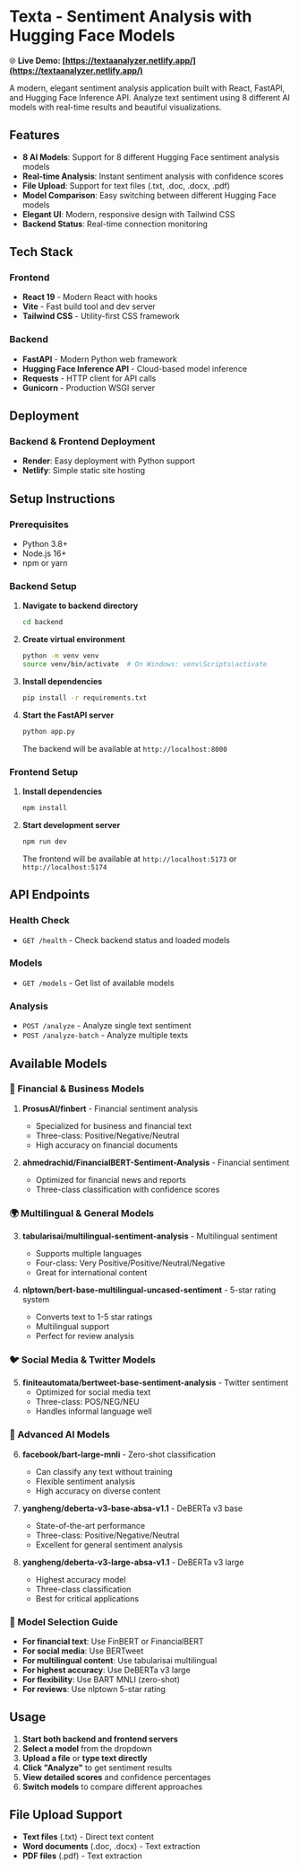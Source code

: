 # Texta - Sentiment Analysis with Hugging Face Models

🌐 **Live Demo: [https://textaanalyzer.netlify.app/](https://textaanalyzer.netlify.app/)**

A modern, elegant sentiment analysis application built with React, FastAPI, and Hugging Face Inference API. Analyze text sentiment using 8 different AI models with real-time results and beautiful visualizations.

## Features
- **8 AI Models**: Support for 8 different Hugging Face sentiment analysis models
- **Real-time Analysis**: Instant sentiment analysis with confidence scores
- **File Upload**: Support for text files (.txt, .doc, .docx, .pdf)
- **Model Comparison**: Easy switching between different Hugging Face models
- **Elegant UI**: Modern, responsive design with Tailwind CSS
- **Backend Status**: Real-time connection monitoring

## Tech Stack

### Frontend
- **React 19** - Modern React with hooks
- **Vite** - Fast build tool and dev server
- **Tailwind CSS** - Utility-first CSS framework

### Backend
- **FastAPI** - Modern Python web framework
- **Hugging Face Inference API** - Cloud-based model inference
- **Requests** - HTTP client for API calls
- **Gunicorn** - Production WSGI server

## Deployment

### Backend & Frontend Deployment
- **Render**: Easy deployment with Python support
- **Netlify**: Simple static site hosting

## Setup Instructions

### Prerequisites
- Python 3.8+
- Node.js 16+
- npm or yarn

### Backend Setup

1. **Navigate to backend directory**
   ```bash
   cd backend
   ```

2. **Create virtual environment**
   ```bash
   python -m venv venv
   source venv/bin/activate  # On Windows: venv\Scripts\activate
   ```

3. **Install dependencies**
   ```bash
   pip install -r requirements.txt
   ```

4. **Start the FastAPI server**
   ```bash
   python app.py
   ```

   The backend will be available at `http://localhost:8000`

### Frontend Setup

1. **Install dependencies**
   ```bash
   npm install
   ```

2. **Start development server**
   ```bash
   npm run dev
   ```

   The frontend will be available at `http://localhost:5173` or `http://localhost:5174`

## API Endpoints

### Health Check
- `GET /health` - Check backend status and loaded models

### Models
- `GET /models` - Get list of available models

### Analysis
- `POST /analyze` - Analyze single text sentiment
- `POST /analyze-batch` - Analyze multiple texts

## Available Models

### 🏦 Financial & Business Models
1. **ProsusAI/finbert** - Financial sentiment analysis
   - Specialized for business and financial text
   - Three-class: Positive/Negative/Neutral
   - High accuracy on financial documents

2. **ahmedrachid/FinancialBERT-Sentiment-Analysis** - Financial sentiment
   - Optimized for financial news and reports
   - Three-class classification with confidence scores

### 🌍 Multilingual & General Models
3. **tabularisai/multilingual-sentiment-analysis** - Multilingual sentiment
   - Supports multiple languages
   - Four-class: Very Positive/Positive/Neutral/Negative
   - Great for international content

4. **nlptown/bert-base-multilingual-uncased-sentiment** - 5-star rating system
   - Converts text to 1-5 star ratings
   - Multilingual support
   - Perfect for review analysis

### 🐦 Social Media & Twitter Models
5. **finiteautomata/bertweet-base-sentiment-analysis** - Twitter sentiment
   - Optimized for social media text
   - Three-class: POS/NEG/NEU
   - Handles informal language well

### 🚀 Advanced AI Models
6. **facebook/bart-large-mnli** - Zero-shot classification
   - Can classify any text without training
   - Flexible sentiment analysis
   - High accuracy on diverse content

7. **yangheng/deberta-v3-base-absa-v1.1** - DeBERTa v3 base
   - State-of-the-art performance
   - Three-class: Positive/Negative/Neutral
   - Excellent for general sentiment analysis

8. **yangheng/deberta-v3-large-absa-v1.1** - DeBERTa v3 large
   - Highest accuracy model
   - Three-class classification
   - Best for critical applications

### 🔧 Model Selection Guide
- **For financial text**: Use FinBERT or FinancialBERT
- **For social media**: Use BERTweet
- **For multilingual content**: Use tabularisai multilingual
- **For highest accuracy**: Use DeBERTa v3 large
- **For flexibility**: Use BART MNLI (zero-shot)
- **For reviews**: Use nlptown 5-star rating

## Usage

1. **Start both backend and frontend servers**
2. **Select a model** from the dropdown
3. **Upload a file** or **type text directly**
4. **Click "Analyze"** to get sentiment results
5. **View detailed scores** and confidence percentages
6. **Switch models** to compare different approaches

## File Upload Support

- **Text files** (.txt) - Direct text content
- **Word documents** (.doc, .docx) - Text extraction
- **PDF files** (.pdf) - Text extraction






